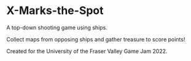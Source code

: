 # X-Marks-the-Spot

A top-down shooting game using ships. 

Collect maps from opposing ships and gather treasure to score points!

Created for the University of the Fraser Valley Game Jam 2022.
